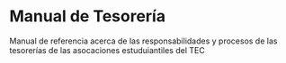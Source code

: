 # Manual de Tesorería
Manual de referencia acerca de las responsabilidades y procesos de las tesorerías de las asocaciones estuduiantiles del TEC
